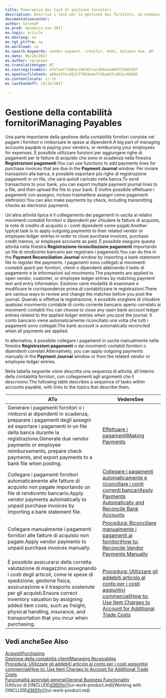 ```yaml
---
title: Panoramica dei task di gestione fornitori
description: Descrive i task per la gestione dei fornitori, ad esempio, pagare i creditori o collegare i pagamenti in uscita ai movimenti contabili per chiudere fatture o note di credito.
documentationcenter: 
author: SorenGP
ms.prod: dynamics-nav-2017
ms.topic: article
ms.devlang: na
ms.tgt_pltfrm: na
ms.workload: na
ms.search.keywords: vendor payment, creditor, debt, balance due, AP
ms.date: 06/28/2017
ms.author: sgroespe
ms.translationtype: HT
ms.sourcegitcommit: 4fefaef7380ac10836fcac404eea006f55d8556f
ms.openlocfilehash: a60a197ec6631ff063eeeffd5add7c202ac6b605
ms.contentlocale: it-ch
ms.lasthandoff: 10/16/2017

---
```

# <a name="managing-payables"></a><span data-ttu-id="35fe4-103">Gestione della contabilità fornitori</span><span class="sxs-lookup"><span data-stu-id="35fe4-103">Managing Payables</span></span>
<span data-ttu-id="35fe4-104">Una parte importante della gestione della contabilità fornitori consiste nel pagare i fornitori o rimborsare le spese ai dipendenti.</span><span class="sxs-lookup"><span data-stu-id="35fe4-104">A big part of managing accounts payable is paying your vendors, or reimbursing your employees for expenses.</span></span> <span data-ttu-id="35fe4-105">È possibile utilizzare funzioni per aggiungere righe di pagamenti per le fatture di acquisto che sono in scadenza nella finestra **Registrazioni pagamenti**.</span><span class="sxs-lookup"><span data-stu-id="35fe4-105">You can use functions to add payments lines for purchase invoices that are due in the **Payment Journal** window.</span></span> <span data-ttu-id="35fe4-106">Per inviare transazioni alla banca, è possibile esportare più righe di registrazione pagamenti in un file, che sarà quindi caricato nella banca.</span><span class="sxs-lookup"><span data-stu-id="35fe4-106">To send transactions to your bank, you can export multiple payment journal lines to a file, and then upload the file to your bank.</span></span> <span data-ttu-id="35fe4-107">È inoltre possibile effettuare i pagamenti con assegno, incluso trasmettere assegni come pagamenti elettronici.</span><span class="sxs-lookup"><span data-stu-id="35fe4-107">You can also make payments by check, including transmitting checks as electronic payments.</span></span>

<span data-ttu-id="35fe4-108">Un'altra attività tipica è il collegamento dei pagamenti in uscita ai relativi movimenti contabili fornitori o dipendenti per chiudere le fatture di acquisto, le note di credito di acquisto o i conti dipendenti come pagati.</span><span class="sxs-lookup"><span data-stu-id="35fe4-108">Another typical task is to apply outgoing payments to their related vendor or employee ledger entries in order to close purchase invoices, purchase credit memos, or employee accounts as paid.</span></span> <span data-ttu-id="35fe4-109">È possibile eseguire questa attività nella finestra **Registrazione riconciliazione pagamenti** importando un file di rendiconto bancario per registrare i pagamenti.</span><span class="sxs-lookup"><span data-stu-id="35fe4-109">You can do this in the **Payment Reconciliation Journal** window by importing a bank statement file to register the payments.</span></span> <span data-ttu-id="35fe4-110">I pagamenti sono collegati ai movimenti contabili aperti per fornitori, clienti o dipendenti abbinando il testo di pagamento e le informazioni sul movimento.</span><span class="sxs-lookup"><span data-stu-id="35fe4-110">The payments are applied to open vendor, customer, or employee ledger entries by matching payment text and entry information.</span></span> <span data-ttu-id="35fe4-111">Esistono varie modalità di esaminare e modificare le corrispondenze prima di contabilizzare le registrazioni.</span><span class="sxs-lookup"><span data-stu-id="35fe4-111">There are various ways to review and change the matches before you post the journal.</span></span> <span data-ttu-id="35fe4-112">Quando si effettua la registrazione, è possibile scegliere di chiudere qualsiasi movimento contabile di conto corrente bancario aperto correlato ai movimenti contabili.</span><span class="sxs-lookup"><span data-stu-id="35fe4-112">You can choose to close any open bank account ledger entries related to the applied ledger entries when you post the journal.</span></span> <span data-ttu-id="35fe4-113">Il conto bancario viene automaticamente riconciliato una volta che tutti i pagamenti sono collegati.</span><span class="sxs-lookup"><span data-stu-id="35fe4-113">The bank account is automatically reconciled when all payments are applied.</span></span>

<span data-ttu-id="35fe4-114">In alternativa, è possibile collegare i pagamenti in uscita manualmente nella finestra **Registrazioni pagamenti** o dai movimenti contabili fornitori o dipendenti correlati.</span><span class="sxs-lookup"><span data-stu-id="35fe4-114">Alternatively, you can apply outgoing payments manually in the **Payment Journal** window or from the related vendor or employee ledger entries.</span></span>

<span data-ttu-id="35fe4-115">Nella tabella seguente viene descritta una sequenza di attività, all'interno della contabilità fornitori, con collegamenti agli argomenti che li descrivono.</span><span class="sxs-lookup"><span data-stu-id="35fe4-115">The following table describes a sequence of tasks within accounts payable, with links to the topics that describe them.</span></span>

| <span data-ttu-id="35fe4-116">A</span><span class="sxs-lookup"><span data-stu-id="35fe4-116">To</span></span> | <span data-ttu-id="35fe4-117">Vedere</span><span class="sxs-lookup"><span data-stu-id="35fe4-117">See</span></span> |
| --- | --- |
| <span data-ttu-id="35fe4-118">Generare i pagamenti fornitori o i rimborsi ai dipendenti in scadenza, preparare i pagamenti degli assegni ed esportare i pagamenti in un file della banca durante la registrazione.</span><span class="sxs-lookup"><span data-stu-id="35fe4-118">Generate due vendor payments or employee reimbursements, prepare check payments, and export payments to a bank file when posting.</span></span> |[<span data-ttu-id="35fe4-119">Effettuare i pagamenti</span><span class="sxs-lookup"><span data-stu-id="35fe4-119">Making Payments</span></span>](payables-make-payments.md) |
| <span data-ttu-id="35fe4-120">Collegare i pagamenti fornitori automaticamente alle fatture di acquisto non pagate importando un file di rendiconto bancario.</span><span class="sxs-lookup"><span data-stu-id="35fe4-120">Apply vendor payments automatically to unpaid purchase invoices by importing a bank statement file.</span></span> |[<span data-ttu-id="35fe4-121">Collegare i pagamenti automaticamente e riconciliare i conti correnti bancari</span><span class="sxs-lookup"><span data-stu-id="35fe4-121">Apply Payments Automatically and Reconcile Bank Accounts</span></span>](receivables-apply-payments-auto-reconcile-bank-accounts.md) |
| <span data-ttu-id="35fe4-122">Collegare manualmente i pagamenti fornitori alle fatture di acquisto non pagate.</span><span class="sxs-lookup"><span data-stu-id="35fe4-122">Apply vendor payments to unpaid purchase invoices manually.</span></span> |[<span data-ttu-id="35fe4-123">Procedura: Riconciliare manualmente i pagamenti ai fornitori</span><span class="sxs-lookup"><span data-stu-id="35fe4-123">How to: Reconcile Vendor Payments Manually</span></span>](payables-how-apply-purchase-transactions-manually.md) |
|<span data-ttu-id="35fe4-124">È possibile assicurarsi della corretta valutazione di magazzino assegnando i costi degli articoli, come le spese di spedizione, gestione fisica, assicurazione e il trasporto sostenute per gli acquisti.</span><span class="sxs-lookup"><span data-stu-id="35fe4-124">Ensure correct inventory valuation by assigning added item costs, such as freight, physical handling, insurance, and transportation that you incur when purchasing.</span></span>|[<span data-ttu-id="35fe4-125">Procedura: Utilizzare gli addebiti articolo al conto per i costi aggiuntivi commerciali</span><span class="sxs-lookup"><span data-stu-id="35fe4-125">How to: Use Item Charges to Account for Additional Trade Costs</span></span>](payables-how-assign-item-charges.md)|

## <a name="see-also"></a><span data-ttu-id="35fe4-126">Vedi anche</span><span class="sxs-lookup"><span data-stu-id="35fe4-126">See Also</span></span>
[<span data-ttu-id="35fe4-127">Acquisti</span><span class="sxs-lookup"><span data-stu-id="35fe4-127">Purchasing</span></span>](purchasing-manage-purchasing.md)  
[<span data-ttu-id="35fe4-128">Gestione della contabilità clienti</span><span class="sxs-lookup"><span data-stu-id="35fe4-128">Managing Receivables</span></span>](receivables-manage-receivables.md)  
[<span data-ttu-id="35fe4-129">Procedura: Utilizzare gli addebiti articolo al conto per i costi aggiuntivi commerciali</span><span class="sxs-lookup"><span data-stu-id="35fe4-129">How to: Use Item Charges to Account for Additional Trade Costs</span></span>](payables-how-assign-item-charges.md)  
[<span data-ttu-id="35fe4-130">Funzionalità aziendali generali</span><span class="sxs-lookup"><span data-stu-id="35fe4-130">General Business Functionality</span></span>](ui-across-business-areas.md)  
<span data-ttu-id="35fe4-131">[Utilizzo di [!INCLUDE[d365fin](includes/d365fin_md.md)]](ui-work-product.md)</span><span class="sxs-lookup"><span data-stu-id="35fe4-131">[Working with [!INCLUDE[d365fin](includes/d365fin_md.md)]](ui-work-product.md)</span></span>

